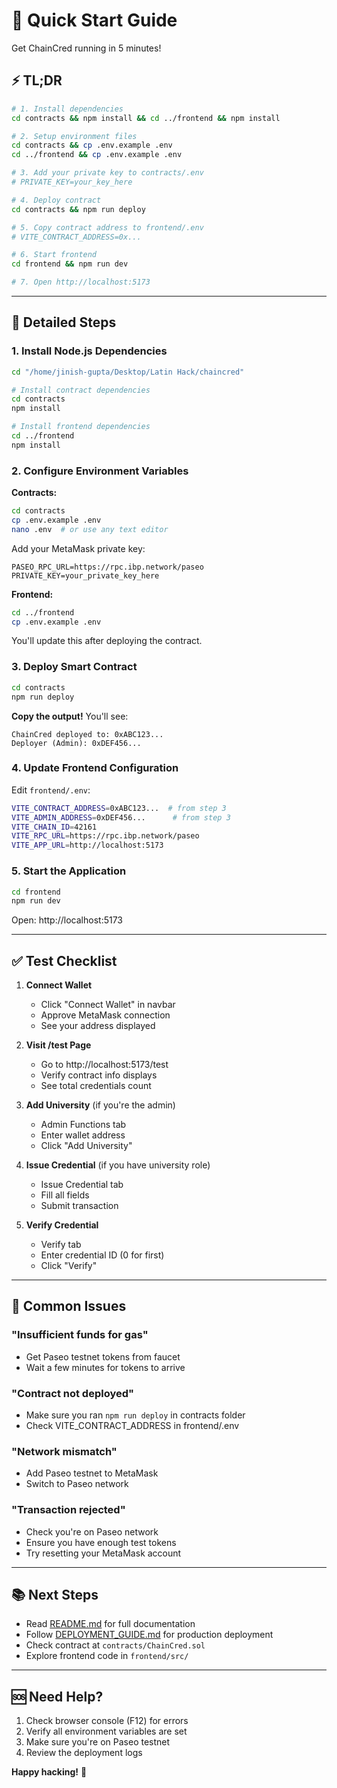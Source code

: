 # 🚀 Quick Start Guide

Get ChainCred running in 5 minutes!

## ⚡ TL;DR

```bash
# 1. Install dependencies
cd contracts && npm install && cd ../frontend && npm install

# 2. Setup environment files
cd contracts && cp .env.example .env
cd ../frontend && cp .env.example .env

# 3. Add your private key to contracts/.env
# PRIVATE_KEY=your_key_here

# 4. Deploy contract
cd contracts && npm run deploy

# 5. Copy contract address to frontend/.env
# VITE_CONTRACT_ADDRESS=0x...

# 6. Start frontend
cd frontend && npm run dev

# 7. Open http://localhost:5173
```

---

## 📝 Detailed Steps

### 1. Install Node.js Dependencies

```bash
cd "/home/jinish-gupta/Desktop/Latin Hack/chaincred"

# Install contract dependencies
cd contracts
npm install

# Install frontend dependencies
cd ../frontend
npm install
```

### 2. Configure Environment Variables

**Contracts:**
```bash
cd contracts
cp .env.example .env
nano .env  # or use any text editor
```

Add your MetaMask private key:
```
PASEO_RPC_URL=https://rpc.ibp.network/paseo
PRIVATE_KEY=your_private_key_here
```

**Frontend:**
```bash
cd ../frontend
cp .env.example .env
```

You'll update this after deploying the contract.

### 3. Deploy Smart Contract

```bash
cd contracts
npm run deploy
```

**Copy the output!** You'll see:
```
ChainCred deployed to: 0xABC123...
Deployer (Admin): 0xDEF456...
```

### 4. Update Frontend Configuration

Edit `frontend/.env`:
```bash
VITE_CONTRACT_ADDRESS=0xABC123...  # from step 3
VITE_ADMIN_ADDRESS=0xDEF456...      # from step 3
VITE_CHAIN_ID=42161
VITE_RPC_URL=https://rpc.ibp.network/paseo
VITE_APP_URL=http://localhost:5173
```

### 5. Start the Application

```bash
cd frontend
npm run dev
```

Open: http://localhost:5173

---

## ✅ Test Checklist

1. **Connect Wallet**
   - Click "Connect Wallet" in navbar
   - Approve MetaMask connection
   - See your address displayed

2. **Visit /test Page**
   - Go to http://localhost:5173/test
   - Verify contract info displays
   - See total credentials count

3. **Add University** (if you're the admin)
   - Admin Functions tab
   - Enter wallet address
   - Click "Add University"

4. **Issue Credential** (if you have university role)
   - Issue Credential tab
   - Fill all fields
   - Submit transaction

5. **Verify Credential**
   - Verify tab
   - Enter credential ID (0 for first)
   - Click "Verify"

---

## 🎯 Common Issues

### "Insufficient funds for gas"
- Get Paseo testnet tokens from faucet
- Wait a few minutes for tokens to arrive

### "Contract not deployed"
- Make sure you ran `npm run deploy` in contracts folder
- Check VITE_CONTRACT_ADDRESS in frontend/.env

### "Network mismatch"
- Add Paseo testnet to MetaMask
- Switch to Paseo network

### "Transaction rejected"
- Check you're on Paseo network
- Ensure you have enough test tokens
- Try resetting your MetaMask account

---

## 📚 Next Steps

- Read [README.md](./README.md) for full documentation
- Follow [DEPLOYMENT_GUIDE.md](./DEPLOYMENT_GUIDE.md) for production deployment
- Check contract at `contracts/ChainCred.sol`
- Explore frontend code in `frontend/src/`

---

## 🆘 Need Help?

1. Check browser console (F12) for errors
2. Verify all environment variables are set
3. Make sure you're on Paseo testnet
4. Review the deployment logs

**Happy hacking!** 🎉

